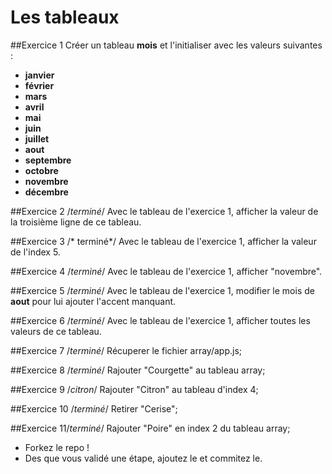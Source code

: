 
# Les tableaux

##Exercice 1
Créer un tableau **mois** et l'initialiser avec les valeurs suivantes :
- **janvier**
- **février**
- **mars**
- **avril**
- **mai**
- **juin**
- **juillet**
- **aout**
- **septembre**
- **octobre**
- **novembre**
- **décembre**

##Exercice 2 /*terminé*/
Avec le tableau de l'exercice 1, afficher la valeur de la troisième ligne de ce tableau.

##Exercice 3 /* terminé*/
Avec le tableau de l'exercice  1, afficher la valeur de l'index 5.

##Exercice 4 /*terminé*/
Avec le tableau de l'exercice  1, afficher "novembre".

##Exercice 5 /*terminé*/
Avec le tableau de l'exercice 1, modifier le mois de **aout** pour lui ajouter l'accent manquant.

##Exercice 6 /*terminé*/
Avec le tableau de l'exercice 1, afficher toutes les valeurs de ce tableau.

##Exercice 7 /*terminé*/
Récuperer le fichier array/app.js;

##Exercice 8 /*terminé*/
Rajouter "Courgette" au tableau array;

##Exercice 9 /*citron*/
Rajouter "Citron" au tableau d'index 4;

##Exercice 10 /*terminé*/
Retirer "Cerise";

##Exercice 11/*terminé*/
Rajouter "Poire" en index 2 du tableau array;

* Forkez le repo !
* Des que vous validé une étape, ajoutez le et commitez le.
